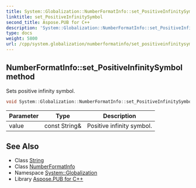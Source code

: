 ```yaml
---
title: System::Globalization::NumberFormatInfo::set_PositiveInfinitySymbol method
linktitle: set_PositiveInfinitySymbol
second_title: Aspose.PUB for C++
description: 'System::Globalization::NumberFormatInfo::set_PositiveInfinitySymbol method. Sets positive infinity symbol in C++.'
type: docs
weight: 5800
url: /cpp/system.globalization/numberformatinfo/set_positiveinfinitysymbol/
---
```

## NumberFormatInfo::set_PositiveInfinitySymbol method


Sets positive infinity symbol.

```cpp
void System::Globalization::NumberFormatInfo::set_PositiveInfinitySymbol(const String &value)
```


| Parameter | Type | Description |
| --- | --- | --- |
| value | const String\& | Positive infinity symbol. |

## See Also

* Class [String](../../../system/string/)
* Class [NumberFormatInfo](../)
* Namespace [System::Globalization](../../)
* Library [Aspose.PUB for C++](../../../)
